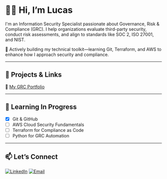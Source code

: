 # 👋🏼 Hi, I’m Lucas 

I'm an Information Security Specialist passionate about Governance, Risk & Compliance (GRC). I help organizations evaluate third-party security, conduct risk assessments, and align to standards like SOC 2, ISO 27001, and NIST.

🎯 Actively building my technical toolkit—learning Git, Terraform, and AWS to enhance how I approach security and compliance.

---

## 📌 Projects & Links

📁 [My GRC Portfolio](https://github.com/lucasgauna/grc-portfolio)

---

## 🌱 Learning In Progress

- [x] Git & GitHub  
- [ ] AWS Cloud Security Fundamentals  
- [ ] Terraform for Compliance as Code  
- [ ] Python for GRC Automation  

---

## 📫 Let’s Connect

[![LinkedIn](https://img.shields.io/badge/LinkedIn-blue?logo=linkedin&style=flat-square)](https://www.linkedin.com/in/lucasgauna)
[![Email](https://img.shields.io/badge/Email-white?logo=gmail&logoColor=red&style=flat-square)](mailto:lucgauna@gmail.com)

